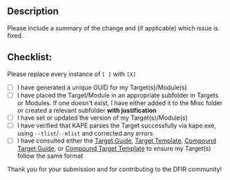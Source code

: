 ## Description

Please include a summary of the change and (if applicable) which issue is fixed.

## Checklist:
Please replace every instance of `[ ]` with `[X]`

- [ ] I have generated a unique GUID for my Target(s)/Module(s)
- [ ] I have placed the Target/Module in an appropriate subfolder in Targets or Modules. If one doesn't exist, I have either added it to the Misc folder or created a relevant subfolder **with justification**
- [ ] I have set or updated the version of my Target(s)/Module(s)
- [ ] I have verified that KAPE parses the Target successfully via kape.exe, using `--tlist`/`--mlist` and corrected any errors 
- [ ] I have consulted either the [Target Guide](https://github.com/EricZimmerman/KapeFiles/blob/master/Targets/TargetGuide.guide), [Target Template](https://github.com/EricZimmerman/KapeFiles/blob/master/Targets/TargetTemplate.template), [Compound Target Guide](https://github.com/EricZimmerman/KapeFiles/blob/master/Targets/CompoundTargetGuide.guide), or [Compound Target Template](https://github.com/EricZimmerman/KapeFiles/blob/master/Targets/CompoundTargetTemplate.template) to ensure my Target(s) follow the same format

Thank you for your submission and for contributing to the DFIR community!
